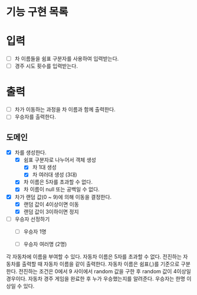 # 기능 구현 목록

# 입력
- [ ] 차 이름들을 쉼표 구분자를 사용하여 입력받는다.
- [ ] 경주 시도 횟수를 입력받는다. 

# 출력
- [ ] 차가 이동하는 과정을 차 이름과 함께 출력한다.
- [ ] 우승자를 출력한다.

## 도메인
- [x] 차를 생성한다.
  - [x] 쉼표 구분자로 나누어서 객체 생성
    - [x] 차 1대 생성
    - [x] 차 여러대 생성 (3대)
  - [x] 차 이름은 5자를 초과할 수 없다.
  - [x] 차 이름이 null 또는 공백일 수 없다.
- [x] 차가 랜덤 값(0 ~ 9)에 의해 이동을 결정한다.
  - [x] 랜덤 값이 4이상이면 이동
  - [x] 랜덤 값이 3이하이면 정지
- [ ] 우승자 선정하기
  - [ ] 우승자 1명
  - [ ] 우승자 여러명 (2명)


각 자동차에 이름을 부여할 수 있다. 자동차 이름은 5자를 초과할 수 없다.
전진하는 자동차를 출력할 때 자동차 이름을 같이 출력한다.
자동차 이름은 쉼표(,)를 기준으로 구분한다.
전진하는 조건은 0에서 9 사이에서 random 값을 구한 후 random 값이 4이상일 경우이다.
자동차 경주 게임을 완료한 후 누가 우승했는지를 알려준다. 우승자는 한명 이상일 수 있다.